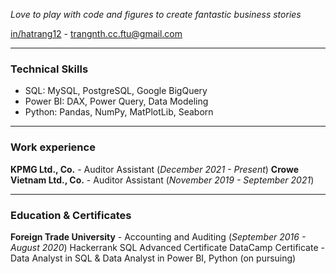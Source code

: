 *Love to play with code and figures to create fantastic business stories*

[in/hatrang12](https://www.linkedin.com/in/nguyenhatrang/) - trangnth.cc.ftu@gmail.com
***
### **Technical Skills**
- SQL: MySQL, PostgreSQL, Google BigQuery
- Power BI: DAX, Power Query, Data Modeling
- Python: Pandas, NumPy, MatPlotLib, Seaborn
***
### **Work experience**
**KPMG Ltd., Co.** - Auditor Assistant (_December 2021 - Present_)
**Crowe Vietnam Ltd., Co.** - Auditor Assistant (_November 2019 - September 2021_)
***
### **Education & Certificates**
**Foreign Trade University** - Accounting and Auditing (_September 2016 - August 2020_)
Hackerrank SQL Advanced Certificate
DataCamp Certificate - Data Analyst in SQL & Data Analyst in Power BI, Python (on pursuing)
